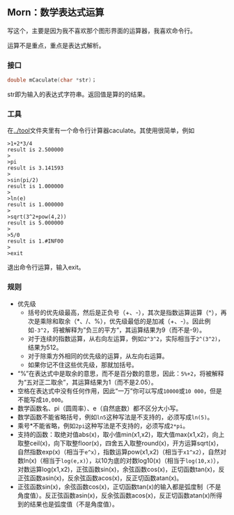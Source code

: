 ## Morn：数学表达式运算

写这个，主要是因为我不喜欢那个图形界面的运算器，我喜欢命令行。

运算不是重点，重点是表达式解析。



### 接口

```c
double mCaculate(char *str)；
```

str即为输入的表达式字符串。返回值是算的的结果。



### 工具

在[../tool](../tool)文件夹里有一个命令行计算器caculate。其使用很简单，例如

```
>1+2*3/4
result is 2.500000
>
>pi
result is 3.141593
>
>sin(pi/2)
result is 1.000000
>
>ln(e)
result is 1.000000
>
>sqrt(3^2+pow(4,2))
result is 5.000000
>
>5/0
result is 1.#INF00
>
>exit
```

退出命令行运算，输入exit。



### 规则

* 优先级
  * 括号的优先级最高，然后是正负号（+、-），其次是指数运算运算（^），再次是乘除和取余（*、/、%），优先级最低的是加减（+、-）。因此例如`-3^2`，将被解释为”负三的平方“，其运算结果为9（而不是-9）。
  * 对于连续的指数运算，从右向左运算，例如`2^3^2`，实际相当于`2^(3^2)`，结果为512。
  * 对于除乘方外相同的优先级的运算，从左向右运算。
  * 如果你记不住这些优先级，那就加括号。
* “%”在表达式中是取余的意思，而不是百分数的意思，因此：`5%+2`，将被解释为“五对正二取余”，其运算结果为1（而不是2.05）。
* 空格在表达式中没有任何作用，因此“一万”你可以写成`10000`或`10 000`，但是不能写成`10,000`。
* 数学函数名、pi（圆周率）、e（自然底数）都不区分大小写。
* 数学函数不能省略括号，例如`ln5`这种写法是不支持的，必须写成`ln(5)`。
* 乘号\*不能省略，例如`2pi`这种写法是不支持的，必须写成`2*pi`。
* 支持的函数：取绝对值abs(x)，取小值min(x1,x2)，取大值max(x1,x2)，向上取整ceil(x)，向下取整floor(x)，四舍五入取整round(x)，开方运算sqrt(x)，自然指数exp(x)（相当于`e^x`），指数运算pow(x1,x2)（相当于`x1^x2`），自然对数ln(x)（相当于`log(e,x)`），以10为底的对数log10(x)（相当于`log(10,x)`），对数运算log(x1,x2)，正弦函数sin(x)，余弦函数cos(x)，正切函数tan(x)，反正弦函数asin(x)，反余弦函数acos(x)，反正切函数atan(x)。
* 正弦函数sin(x)，余弦函数cos(x)，正切函数tan(x)的输入都是弧度制（不是角度值）。反正弦函数asin(x)，反余弦函数acos(x)，反正切函数atan(x)所得到的结果也是弧度值（不是角度值）。

